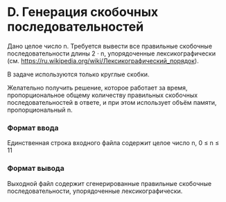# D. Генерация скобочных последовательностей


Дано целое число n. Требуется вывести все правильные скобочные последовательности длины 2 ⋅ n, упорядоченные лексикографически (см. https://ru.wikipedia.org/wiki/Лексикографический_порядок).

В задаче используются только круглые скобки.

Желательно получить решение, которое работает за время, пропорциональное общему количеству правильных скобочных последовательностей в ответе, и при этом использует объём памяти, пропорциональный n.
### Формат ввода

Единственная строка входного файла содержит целое число n, 0 ≤ n ≤ 11
### Формат вывода

Выходной файл содержит сгенерированные правильные скобочные последовательности, упорядоченные лексикографически.